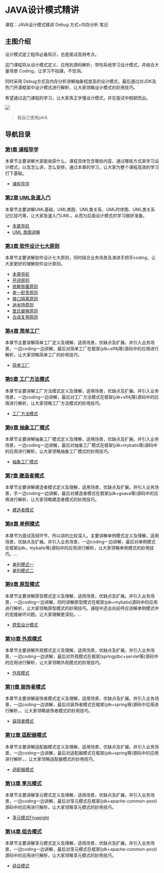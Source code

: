 # JAVA设计模式精讲

课程：JAVA设计模式精讲 Debug 方式+内存分析 笔记

## 主图介绍

设计模式是工程师必备知识，也是面试高频考点。

这门课程将从设计模式定义、应用到源码解析，带你系统学习设计模式，并结合大量场景 Coding，让学习不枯燥，不空洞。

同时采用 Debug方式及内存分析讲解抽象程度高的设计模式，最后通过对JDK及热门开源框架中设计模式进行解析，让大家领略设计模式的妙用技巧。

希望通过这门课程的学习，让大家真正学懂设计模式，并在面试中脱颖而出。

![](imocc/design_pattern/assets/master.png)

> 我自己使用jdk8.

## 导航目录

### [第1章 课程导学](imocc/design_pattern/01/课程导学.md)

  本章节主要讲解大家能收获什么，课程具体包含哪些内容，通过哪些方式来学习设计模式，以及怎么讲，怎么安排，通过本章的学习，让大家为整个课程高效的学习打下基础。
  - [课程导学](imocc/design_pattern/01/课程导学.md)

### [第2章 UML急速入门](imocc/design_pattern/02_uml/UML类图讲解.md)

  本章节主要讲解UML基础、UML类图、UML类关系、UML时序图、UML类关系记忆技巧等，让大家急速入门UML，从而为后面设计模式的学习做好准备。

  - [本章导航](imocc/design_pattern/02_uml/本章导航.md)
  - [UML 类图讲解](imocc/design_pattern/02_uml/UML类图讲解.md)

### [第3章 软件设计七大原则](imocc/design_pattern/03_design_principles/本章导航.md)

  本章节主要讲解软件设计七大原则，同时结合业务场景及演进手把手coding，让大家更好的理解软件设计原则。
  - [本章导航](imocc/design_pattern/03_design_principles/本章导航.md)
  - [开闭原则](imocc/design_pattern/03_design_principles/open_close.md)
  - [依赖倒置原则](imocc/design_pattern/03_design_principles/dependency_inversion.md)
  - [单一职责原则](imocc/design_pattern/03_design_principles/single_responsibility.md)
  - [接口隔离原则](imocc/design_pattern/03_design_principles/interface_segregation.md)
  - [迪米特原则](imocc/design_pattern/03_design_principles/demeter.md)
  - [里氏替换原则](imocc/design_pattern/03_design_principles/liskov_substitution.md)
  - [合成复用原则](imocc/design_pattern/03_design_principles/composition_aggeregation.md)
### [第4章 简单工厂](imocc/design_pattern/04_simple_factory/simple_factory.md)

  本章节主要讲解简单工厂定义及理解，适用场景，优缺点及扩展。并引入业务场景，一边coding一边讲解，最后对简单工厂在框架(jdk+slf4j等)源码中的应用进行解析，让大家领略简单工厂的妙用技巧。

  - [简单工厂](imocc/design_pattern/04_simple_factory/simple_factory.md)

### [第5章 工厂方法模式](imocc/design_pattern/05_factory_method/factory_method.md)

  本章节主要讲解工厂方法模式定义及理解，适用场景，优缺点及扩展。并引入业务场景，一边coding一边讲解，最后对工厂方法模式在框架(jdk+slf4j等)源码中的应用进行解析，让大家领略工厂方法模式的妙用技巧。

  - [工厂方法模式](imocc/design_pattern/05_factory_method/factory_method.md)

### [第6章 抽象工厂模式](imocc/design_pattern/06_abstract_factory/abstract_factory.md)

  本章节主要讲解抽象工厂模式定义及理解，适用场景，优缺点及扩展。并引入业务场景，一边coding一边讲解，最后对抽象工厂模式在框架(jdk+mybatis等)源码中的应用进行解析，让大家领略抽象工厂模式的妙用技巧。

  - [抽象工厂模式](imocc/design_pattern/06_abstract_factory/abstract_factory.md)

### [第7章 建造者模式](imocc/design_pattern/07_builder/builder.md)

  本章节主要讲解建造者模式定义及理解，适用场景，优缺点及扩展。并引入业务场景，手一边coding一边讲解，最后对建造者模式在框架(jdk+guava等)源码中的应用进行解析，让大家领略建造者模式的妙用技巧。

  - [建造者模式](imocc/design_pattern/07_builder/builder.md)

### [第8章 单例模式](imocc/design_pattern/08_singleton/singleton.md)

  本章节为面试高频环节，所以讲的比较深入，主要讲解单例模式定义及理解，适用场景，优缺点及扩展。并引入业务场景，一边coding一边讲解，最后对单例模式在框架(jdk，mybatis等)源码中的应用进行解析，让大家领略单例模式的妙用技巧。...

  - [单列模式一](imocc/design_pattern/08_singleton/singleton.md)
  - [单列模式二](imocc/design_pattern/08_singleton/singleton2.md)
### [第9章 原型模式](imocc/design_pattern/09_prototype/prototype.md)

  本章节主要讲解原型模式定义及理解，适用场景，优缺点及扩展。并引入业务场景，一边coding一边讲解，同时讲解原型模式在框架(jdk+mybatis)源码中的应用进行解析，让大家领略原型模式的妙用技巧。课程中还会向前呼应讲解单例模式中的克隆破坏问题。让大家理解更深刻。...

  - [原型设计模式](imocc/design_pattern/09_prototype/prototype.md)

### [第10章 外观模式](imocc/design_pattern/10_facade/facade.md)

  本章节主要讲解外观模式定义及理解，适用场景，优缺点及扩展。并引入业务场景，一边coding一边讲解，最后对外观模式在框架(springjdbc+servlet等)源码中的应用进行解析，让大家领略外观模式的妙用技巧。

 - [外观模式](imocc/design_pattern/10_facade/facade.md)

### [第11章 装饰者模式](imocc/design_pattern/11_decorator/decorator.md)

  本章节主要讲解装饰者模式定义及理解，适用场景，优缺点及扩展。并引入业务场景，一边coding一边讲解，最后对装饰者模式在框架(jdk+spring等)源码中应用进行解析，，让大家领略装饰者模式的妙用技巧。

 - [装饰者模式](imocc/design_pattern/11_decorator/decorator.md)

### [第12章 适配器模式](imocc/design_pattern/12_adapter/adapter.md)

  本章节主要讲解适配器模式定义及理解，适用场景，优缺点及扩展。并引入业务场景，一边coding一边讲解，最后对适配器模式在框架(jdk+spring等)源码中的应用进行解析，，让大家领略适配器模式的妙用技巧。

 - [适配器模式](imocc/design_pattern/12_adapter/adapter.md)


### [第13章 享元模式](imocc/design_pattern/13_flyweight/flyweight.md)

  本章节主要讲解享元模式定义及理解，适用场景，优缺点及扩展。并引入业务场景，一边coding一边讲解，最后对享元模式在框架(jdk+apache-common-pool)源码中的应用进行解析，让大家领略享元模式的妙用技巧。

 - [享元模式Flyweight](imocc/design_pattern/13_flyweight/flyweight.md)

### [第14章 组合模式](imocc/design_pattern/14_composite/composite.md)

  本章节主要讲解享元模式定义及理解，适用场景，优缺点及扩展。并引入业务场景，一边coding一边讲解，最后对享元模式在框架(jdk+apache-common-pool)源码中的应用进行解析，让大家领略享元模式的妙用技巧。

 - [组合模式](imocc/design_pattern/14_composite/composite.md)
